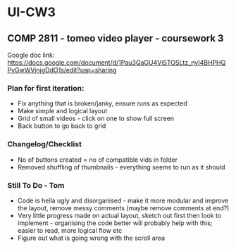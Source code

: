 # UI-CW3

## COMP 2811 - tomeo video player - coursework 3

Google doc link: https://docs.google.com/document/d/1Pau3QaGU4ViSTOSLtz_nyI4BHPHQPyGwWVjnjgDdO1s/edit?usp=sharing

### Plan for first iteration:
- Fix anything that is broken/janky, ensure runs as expected
- Make simple and logical layout
- Grid of small videos - click on one to show full screen
- Back button to go back to grid


### Changelog/Checklist
- No of buttons created = no of compatible vids in folder
- Removed shuffling of thumbnails - everything seems to run as it should

### Still To Do - Tom 
- Code is hella ugly and disorganised - make it more modular and improve the layout, remove messy comments (maybe remove comments at end?) 
- Very little progress made on actual layout, sketch out first then look to implement - organising the code better will probably help with this; easier to read, more logical flow etc
- Figure out what is going wrong with the scroll area
